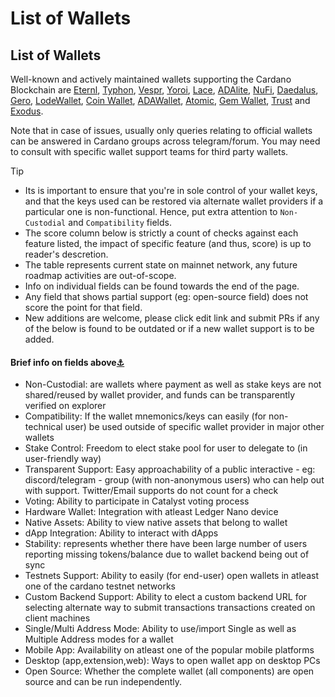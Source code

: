 # List of Wallets

## List of Wallets

Well-known and actively maintained wallets supporting the Cardano Blockchain are [Eternl](https://eternl.io/), [Typhon](https://typhonwallet.io/), [Vespr](https://vespr.xyz/), [Yoroi](https://yoroi-wallet.com/), [Lace](https://lace.io/), [ADAlite](https://www.adalite.io/), [NuFi](https://nu.fi/), [Daedalus](https://daedaluswallet.io/), [Gero](https://gerowallet.io/), [LodeWallet](https://lodewallet.io/), [Coin Wallet](https://coin.space/), [ADAWallet](https://adawallet.io/), [Atomic](https://atomicwallet.io/), [Gem Wallet](https://gemwallet.com/), [Trust](https://trustwallet.com/) and [Exodus](https://www.exodus.io/).

Note that in case of issues, usually only queries relating to official wallets can be answered in Cardano groups across telegram/forum. You may need to consult with specific wallet support teams for third party wallets.

Tip

* Its is important to ensure that you're in sole control of your wallet keys, and that the keys used can be restored via alternate wallet providers if a particular one is non-functional. Hence, put extra attention to `Non-Custodial` and `Compatibility` fields.
* The score column below is strictly a count of checks against each feature listed, the impact of specific feature (and thus, score) is up to reader's descretion.
* The table represents current state on mainnet network, any future roadmap activities are out-of-scope.
* Info on individual fields can be found towards the end of the page.
* Any field that shows partial support (eg: open-source field) does not score the point for that field.
* New additions are welcome, please click edit link and submit PRs if any of the below is found to be outdated or if a new wallet support is to be added.

#### Brief info on fields above[⚓︎](https://cardano-community.github.io/support-faq/Wallets/list/#brief-info-on-fields-above) <a href="#brief-info-on-fields-above" id="brief-info-on-fields-above"></a>

* Non-Custodial: are wallets where payment as well as stake keys are not shared/reused by wallet provider, and funds can be transparently verified on explorer
* Compatibility: If the wallet mnemonics/keys can easily (for non-technical user) be used outside of specific wallet provider in major other wallets
* Stake Control: Freedom to elect stake pool for user to delegate to (in user-friendly way)
* Transparent Support: Easy approachability of a public interactive - eg: discord/telegram - group (with non-anonymous users) who can help out with support. Twitter/Email supports do not count for a check
* Voting: Ability to participate in Catalyst voting process
* Hardware Wallet: Integration with atleast Ledger Nano device
* Native Assets: Ability to view native assets that belong to wallet
* dApp Integration: Ability to interact with dApps
* Stability: represents whether there have been large number of users reporting missing tokens/balance due to wallet backend being out of sync
* Testnets Support: Ability to easily (for end-user) open wallets in atleast one of the cardano testnet networks
* Custom Backend Support: Ability to elect a custom backend URL for selecting alternate way to submit transactions transactions created on client machines
* Single/Multi Address Mode: Ability to use/import Single as well as Multiple Address modes for a wallet
* Mobile App: Availability on atleast one of the popular mobile platforms
* Desktop (app,extension,web): Ways to open wallet app on desktop PCs
* Open Source: Whether the complete wallet (all components) are open source and can be run independently.

